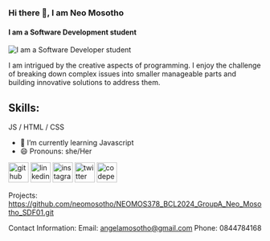 ### Hi there 👋, I am Neo Mosotho
#### I am a Software Development student
![I am a Software Developer student](https://arturssmirnovs.github.io/github-profile-readme-generator/images/banner.png)

I am intrigued by the creative aspects of programming. 
I enjoy the challenge of breaking down complex issues into smaller manageable parts and building innovative solutions to address them.

## Skills:
JS / HTML / CSS

- 🌱 I’m currently learning Javascript 
- 😄 Pronouns: she/Her 


[<img src='https://cdn.jsdelivr.net/npm/simple-icons@3.0.1/icons/github.svg' alt='github' height='40'>](https://github.com/neomosotho)  [<img src='https://cdn.jsdelivr.net/npm/simple-icons@3.0.1/icons/linkedin.svg' alt='linkedin' height='40'>](https://www.linkedin.com/in/NeoMosotho/)  [<img src='https://cdn.jsdelivr.net/npm/simple-icons@3.0.1/icons/instagram.svg' alt='instagram' height='40'>](https://www.instagram.com/angela_mosotho/)  [<img src='https://cdn.jsdelivr.net/npm/simple-icons@3.0.1/icons/twitter.svg' alt='twitter' height='40'>](https://twitter.com/Angela_Mosotho)  [<img src='https://cdn.jsdelivr.net/npm/simple-icons@3.0.1/icons/codepen.svg' alt='codepen' height='40'>](https://codepen.io/NeoMosotho)  

Projects:
https://github.com/neomosotho/NEOMOS378_BCL2024_GroupA_Neo_Mosotho_SDF01.git

Contact Information:
Email: angelamosotho@gmail.com
Phone: 0844784168



<!---
neomosotho/neomosotho is a ✨ special ✨ repository because its `README.md` (this file) appears on your GitHub profile.
You can click the Preview link to take a look at your changes.
--->

